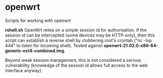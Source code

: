# openwrt
Scripts for working with openwrt

**rshell.sh**
OpenWrt relies on a simple session id for authorisation. If the session id can be intercepted (some devices may be HTTP-only), then this script can establish a reverse shell by clobbering root's crontab ("nc -lvp 444" to listen for incoming shell). Tested against __openwrt-21.02.0-x86-64-generic-ext4-combined.img__.

Beyond weak session management, this is not considered a serious vulnerability (knowledge of the session id allows full access to the web interface anyway).
